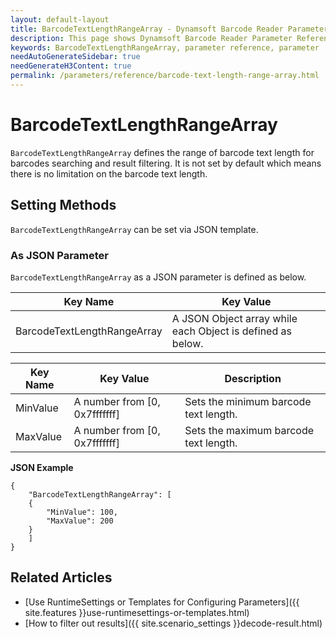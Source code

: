 ```yaml
---
layout: default-layout
title: BarcodeTextLengthRangeArray - Dynamsoft Barcode Reader Parameter Reference
description: This page shows Dynamsoft Barcode Reader Parameter Reference for BarcodeTextLengthRangeArray.
keywords: BarcodeTextLengthRangeArray, parameter reference, parameter
needAutoGenerateSidebar: true
needGenerateH3Content: true
permalink: /parameters/reference/barcode-text-length-range-array.html
---
```



# BarcodeTextLengthRangeArray 

`BarcodeTextLengthRangeArray` defines the range of barcode text length for barcodes searching and result filtering. It is not set by default which means there is no limitation on the barcode text length.
    
## Setting Methods
`BarcodeTextLengthRangeArray` can be set via JSON template.

### As JSON Parameter
`BarcodeTextLengthRangeArray` as a JSON parameter is defined as below.   

| Key Name | Key Value |
| -------- | --------- |
| BarcodeTextLengthRangeArray | A JSON Object array while each Object is defined as below. |

| Key Name | Key Value | Description |
| -------- | --------- | ----------- |
| MinValue | A number from [0, 0x7fffffff] | Sets the minimum barcode text length.  |
| MaxValue | A number from [0, 0x7fffffff] | Sets the maximum barcode text length. |


**JSON Example**   
```
{
    "BarcodeTextLengthRangeArray": [
    {
        "MinValue": 100,
        "MaxValue": 200
    }
    ]
}
```


<!--
## Impacts on Performance
### Speed
Enabling `BarcodeTextLengthRangeArray` for filtering may speed up the process.

### Read Rate
Enabling `BarcodeTextLengthRangeArray` to filter out results may reduce the Read Rate. 

### Accuracy
Enabling `BarcodeTextLengthRangeArray` to filter out results may improve the Accuracy.

-->
## Related Articles
- [Use RuntimeSettings or Templates for Configuring Parameters]({{ site.features }}use-runtimesettings-or-templates.html)
- [How to filter out results]({{ site.scenario_settings }}decode-result.html)

